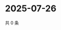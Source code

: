 # 2025-07-26

共 0 条

<!-- BEGIN ZHIHUQUESTIONS -->
<!-- 最后更新时间 Sat Jul 26 2025 16:14:39 GMT+0800 (China Standard Time) -->

<!-- END ZHIHUQUESTIONS -->
